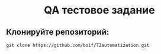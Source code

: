 <h1 align="center">QA тестовое задание</a></h1>
<h2>Клонируйте репозиторий:</h2>

```
git clone https://github.com/boif/TZautomatization.git
```
